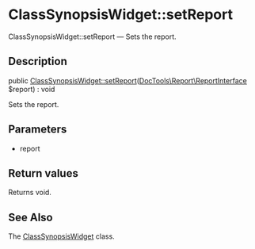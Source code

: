 ClassSynopsisWidget::setReport
================

ClassSynopsisWidget::setReport — Sets the report.

Description
---------------


public [ClassSynopsisWidget::setReport](https://github.com/lingtalfi/DocTools/blob/master/doc/api/DocTools/Widget/ClassSynopsis/ClassSynopsisWidget/setReport.md)([DocTools\Report\ReportInterface](https://github.com/lingtalfi/DocTools/blob/master/doc/api/DocTools/Report/ReportInterface.md) $report) : void




Sets the report.




Parameters
--------------

- report
    

Return values
----------------

Returns void.









See Also
-----------

The [ClassSynopsisWidget](https://github.com/lingtalfi/DocTools/blob/master/doc/api/DocTools/Widget/ClassSynopsis/ClassSynopsisWidget.md) class.
